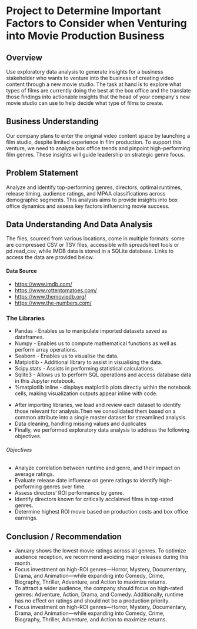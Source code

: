# Project to Determine Important Factors to Consider when Venturing into Movie Production Business

## Overview

Use exploratory data analysis to generate insights for a business stakeholder who wants to venture into the business of creating video content through a new movie studio. The task at hand is to explore what types of films are currently doing the best at the box office and the translate those findings into actionable insights that the head of your company's new movie studio can use to help decide what type of films to create.

## Business Understanding
Our company plans to enter the original video content space by launching a film studio, despite limited experience in film production. To support this venture, we need to analyze box office trends and pinpoint high-performing film genres. These insights will guide leadership on strategic genre focus.
## Problem Statement
Analyze and identify top-performing genres, directors, optimal runtimes, release timing, audience ratings, and MPAA classifications across demographic segments. This analysis aims to provide insights into box office dynamics and assess key factors influencing movie success.

## Data Understanding And Data Analysis
The files, sourced from various locations, come in multiple formats: some are compressed CSV or TSV files, accessible with spreadsheet tools or pd.read_csv, while IMDB data is stored in a SQLite database. Links to access the data are provided below.
#### Data Source
* https://www.imdb.com/
* https://www.rottentomatoes.com/
* https://www.themoviedb.org/
* https://www.the-numbers.com/
### The Libraries 
* Pandas - Enables us to manipulate imported datasets saved as dataframes.
* Numpy - Enables us to compute mathematical functions as well as perform array operations.
* Seaborn - Enables us to visualise the data.
* Matplotlib - Additional library to assist in visualising the data.
* Scipy.stats - Assists in performing statistical calculations.
* Sqlite3 - Allows us to perform SQL operations and access database data in this Jupyter notebook.
*  %matplotlib inline - displays matplotlib plots directly within the notebook cells, making visualization outputs appear inline with code.


- After importing libraries, we load and review each dataset to identify those relevant for analysis.Then we consolidated them based on a common attribute into a single master dataset for streamlined analysis.
- Data cleaning, handling missing values and duplicates
- Finally, we performed exploratory data analysis to address the following objectives.

###### Objectives
* Analyze correlation between runtime and genre, and their impact on average ratings.
* Evaluate release date influence on genre ratings to identify high-performing genres over time.
* Assess directors’ ROI performance by genre.
* Identify directors known for critically acclaimed films in top-rated genres.
* Determine highest ROI movie based on production costs and box office earnings.
## Conclusion / Recommendation
* January shows the lowest movie ratings across all genres. To optimize audience reception, we recommend avoiding major releases during this month.
* Focus investment on high-ROI genres—Horror, Mystery, Documentary, Drama, and Animation—while expanding into Comedy, Crime, Biography, Thriller, Adventure, and Action to maximize returns.
* To attract a wider audience, the company should focus on high-rated genres: Adventure, Action, Drama, and Comedy. Additionally, runtime has no effect on ratings and should not be a production priority. 
* Focus investment on high-ROI genres—Horror, Mystery, Documentary, Drama, and Animation—while expanding into Comedy, Crime, Biography, Thriller, Adventure, and Action to maximize returns.